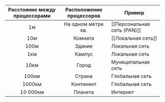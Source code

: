 | Расстояние между процессорами | Расположение процессоров | Пример             |
|:-----------------------------:|:------------------------:| ------------------ |
|              1м               |    На одном метре кв.    | [[Персональная сеть (PAN)]]  |
|              10м              |         Комната          | [[Локальная сеть]]     |
|             100м              |          Здание          | Локальная сеть     |
|              1км              |          Кампус          | Локальная сеть     |
|             10км              |          Город           | Муниципальная сеть |
|             100км             |          Страна          | Глобальная сеть    |
|            1000км             |        Континент         | Глобальная сеть    |
|           10 000км            |         Планета          | Интернет           |
